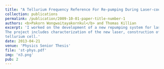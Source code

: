 ```yaml
---
title: "A Tellurium Frequency Reference For Re-pumping During Laser-cooling of Strontium"
collection: publications
permalink: /publication/2009-10-01-paper-title-number-1
authors: <b>Pakorn Wongwaitayakornkul</b> and Thomas Killian
excerpt: 'I worked on the development of a new repumping system for laser-cooled strontium atoms using a laser operating at 481 nm. 
The project includes characterization of the new laser, construction of the temperature control system, and the spectroscopy of the 
tellurium cell.'
date: 2013-04-21
venue: 'Physics Senior Thesis'
file: 'st-phys.pdf'
img: 'n3.png'
pub: 2
---
```


